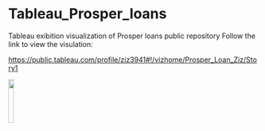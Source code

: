 # Tableau_Prosper_loans
Tableau exibition visualization of Prosper loans public repository
Follow the link to view the visulation:

https://public.tableau.com/profile/ziz3941#!/vizhome/Prosper_Loan_Ziz/Story1

<img src="https://user-images.githubusercontent.com/20246711/27850905-61465444-610c-11e7-90cc-92f42da68e60.png" width="15%"></img> 
